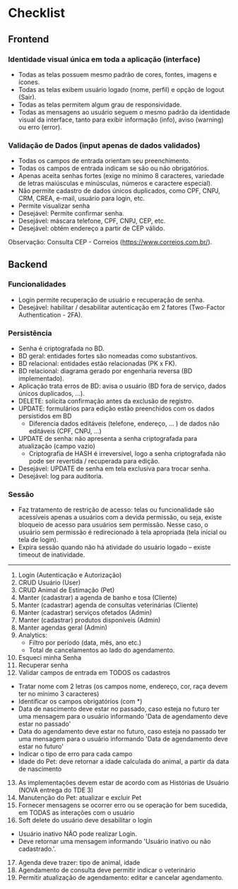 # Checklist

## Frontend

### Identidade visual única em toda a aplicação (interface)

* Todas as telas possuem mesmo padrão de cores, fontes, imagens e ícones.
* Todas as telas exibem usuário logado (nome, perfil) e opção de logout (Sair).
* Todas as telas permitem algum grau de responsividade.
* Todas as mensagens ao usuário seguem o mesmo padrão da identidade visual da interface, tanto para exibir informação (info), aviso (warning) ou erro (error).

### Validação de Dados (input apenas de dados validados)

* Todas os campos de entrada orientam seu preenchimento.
* Todas os campos de entrada indicam se são ou não obrigatórios.
* Apenas aceita senhas fortes (exige no mínimo 8 caracteres, variedade de letras maiúsculas e minúsculas, números e caractere especial).
* Não permite cadastro de dados únicos duplicados, como CPF, CNPJ, CRM, CREA, e-mail, usuário para login, etc.
* Permite visualizar senha
* Desejável: Permite confirmar senha.
* Desejável: máscara telefone, CPF, CNPJ, CEP, etc.
* Desejável: obtém endereço a partir de CEP válido.

Observação: Consulta CEP - Correios (https://www.correios.com.br/).

## Backend

### Funcionalidades

* Login permite recuperação de usuário e recuperação de senha.
* Desejável: habilitar / desabilitar autenticação em 2 fatores (Two-Factor Authentication - 2FA).

### Persistência

* Senha é criptografada no BD.
* BD geral: entidades fortes são nomeadas como substantivos.
* BD relacional: entidades estão relacionadas (PK x FK).
* BD relacional: diagrama gerado por engenharia reversa (BD implementado).
* Aplicação trata erros de BD: avisa o usuário (BD fora de serviço, dados únicos duplicados, ...).
* DELETE: solicita confirmação antes da exclusão de registro.
* UPDATE: formulários para edição estão preenchidos com os dados persistidos em BD
  * Diferencia dados editáveis (telefone, endereço, ... ) de dados não editáveis (CPF, CNPJ, ...)
* UPDATE de senha: não apresenta a senha criptografada para atualização (campo vazio) 
  * Criptografia de HASH é irreversível, logo a senha criptografada não pode ser revertida / recuperada para edição.
* Desejável: UPDATE de senha em tela exclusiva para trocar senha.
* Desejável: log para auditoria.

### Sessão

* Faz tratamento de restrição de acesso: telas ou funcionalidade são acessíveis apenas a usuários com a devida permissão, ou seja, existe bloqueio de acesso para usuários sem permissão. Nesse caso, o usuário sem permissão é redirecionado à tela apropriada (tela inicial ou tela de login).
* Expira sessão quando não há atividade do usuário logado – existe timeout de inatividade.

---

1. Login (Autenticação e Autorização)
2. CRUD Usuário (User)
3. CRUD Animal de Estimação (Pet)
4. Manter (cadastrar) a agenda de banho e tosa (Cliente)
5. Manter (cadastrar) agenda de consultas veterinárias (Cliente)
6. Manter (cadastrar) serviços ofetados (Admin)
7. Manter (cadastrar) produtos disponíveis (Admin)
8. Manter agendas geral (Admin)
9. Analytics:
   - Filtro por período (data, mês, ano etc.)
   - Total de cancelamentos ao lado do agendamento.
10. Esqueci minha Senha
11. Recuperar senha 
12. Validar campos de entrada em TODOS os cadastros  
   - Tratar nome com 2 letras (os campos nome, endereço, cor, raça devem ter no mínimo 3 caracteres)
   - Identificar os campos obrigatórios (com *)
   - Data de nascimento deve estar no passado, caso esteja no futuro ter uma mensagem para o usuário informando 'Data de agendamento deve estar no passado'
   - Data do agendamento deve estar no futuro, caso esteja no passado ter uma mensagem para o usuário informando 'Data de agendamento deve estar no futuro'
   - Indicar o tipo de erro para cada campo 
   - Idade do Pet: deve retornar a idade calculada do animal, a partir da data de nascimento
13. As implementações devem estar de acordo com as Histórias de Usuário (NOVA entrega do TDE 3)
14. Manutenção do Pet: atualizar e excluir Pet 
15. Fornecer mensagens se ocorrer erro ou se operação for bem sucedida, em TODAS as interações com o usuário
16. Soft delete do usuário deve desabilitar o login
  - Usuário inativo NÃO pode realizar Login.
  - Deve retornar uma mensagem informando 'Usuário inativo ou não cadastrado.'.
17. Agenda deve trazer: tipo de animal, idade
18. Agendamento de consulta deve permitir indicar o veterinário
19. Permitir atualização de agendamento: editar e cancelar agendamento.

